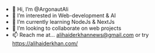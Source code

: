 - 👋 Hi, I’m @ArgonautAli
- 👀 I’m interested in Web-development & AI
- 🌱 I’m currently learning NodeJs & NextJs
- 💞️ I’m looking to collaborate on web projects
- 📫 Reach me at... alihaiderkhannews@gmail.com or try https://alihaiderkhan.com/

<!---
ArgonautAli/ArgonautAli is a ✨ special ✨ repository because its `README.md` (this file) appears on your GitHub profile.
You can click the Preview link to take a look at your changes.
--->
